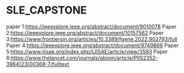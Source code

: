 # SLE_CAPSTONE
paper 1:https://ieeexplore.ieee.org/abstract/document/9010078
Paper 2:https://ieeexplore.ieee.org/abstract/document/10157562
Paper 3:https://www.frontiersin.org/articles/10.3389/fgene.2022.902793/full
Paper 4:https://ieeexplore.ieee.org/abstract/document/9749866
Paper 5:https://www.ijisae.org/index.php/IJISAE/article/view/3593
Paper 6:https://www.thelancet.com/journals/ebiom/article/PIIS2352-3964(23)00368-7/fulltext
